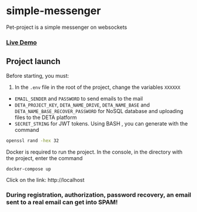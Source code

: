 # simple-messenger
Pet-project is a simple messenger on websockets

<h3><a href="https://private-chat-sigma.vercel.app/">Live Demo</a></h3>

## Project launch

Before starting, you must:
1. In the `.env` file in the root of the project, change the variables `XXXXXX`
* `EMAIL_SENDER` and `PASSWORD` to send emails to the mail
* `DETA_PROJECT_KEY`, `DETA_NAME_DRIVE`, `DETA_NAME_BASE` and `DETA_NAME_BASE_RECOVER_PASSWORD` for NoSQL database and uploading files to the DETA platform
* `SECRET_STRING` for JWT tokens. Using BASH , you can generate with the command
```bash
openssl rand -hex 32
```
Docker is required to run the project. In the console, in the directory with the project, enter the command
```
docker-compose up
```
Click on the link:
http://localhost

### During registration, authorization, password recovery, an email sent to a real email can get into SPAM!
